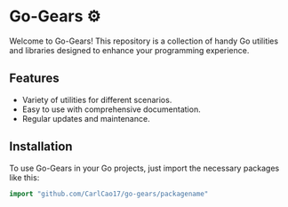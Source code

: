 # Go-Gears :gear:

Welcome to Go-Gears! This repository is a collection of handy Go utilities and libraries designed to enhance your programming experience.

## Features

- Variety of utilities for different scenarios.
- Easy to use with comprehensive documentation.
- Regular updates and maintenance.

## Installation

To use Go-Gears in your Go projects, just import the necessary packages like this:

```go
import "github.com/CarlCao17/go-gears/packagename"